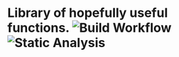 # Library of hopefully useful functions.  ![Build Workflow](https://github.com/paul-amonson/libs/actions/workflows/main.yml/badge.svg)  ![Static Analysis](https://github.com/paul-amonson/libs/actions/workflows/codeql-analysis.yml/badge.svg)
